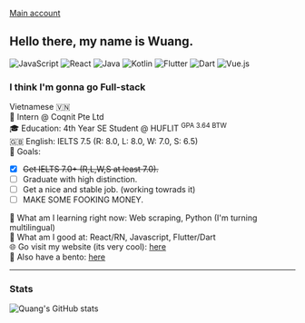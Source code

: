 [Main account](https://github.com/wu4ngg)
## Hello there, my name is Wuang.
![JavaScript](https://img.shields.io/badge/javascript-%23323330.svg?style=for-the-badge&logo=javascript&logoColor=%23F7DF1E)
![React](https://img.shields.io/badge/react-%2320232a.svg?style=for-the-badge&logo=react&logoColor=%2361DAFB)
![Java](https://img.shields.io/badge/java-%23ED8B00.svg?style=for-the-badge&logo=openjdk&logoColor=white)
![Kotlin](https://img.shields.io/badge/kotlin-%237F52FF.svg?style=for-the-badge&logo=kotlin&logoColor=white)
![Flutter](https://img.shields.io/badge/Flutter-%2302569B.svg?style=for-the-badge&logo=Flutter&logoColor=white)
![Dart](https://img.shields.io/badge/dart-%230175C2.svg?style=for-the-badge&logo=dart&logoColor=white)
![Vue.js](https://img.shields.io/badge/vuejs-%2335495e.svg?style=for-the-badge&logo=vuedotjs&logoColor=%234FC08D)
### I think I'm gonna go Full-stack
Vietnamese 🇻🇳\
🏢 Intern @ Coqnit Pte Ltd\
🎓 Education: 4th Year SE Student @ HUFLIT <sup>GPA 3.64 BTW</sup>\
🇬🇧 English: IELTS 7.5 (R: 8.0, L: 8.0, W: 7.0, S: 6.5)\
🎯 Goals: 
- [x] ~~Get IELTS 7.0+ (R,L,W,S at least 7.0).~~
- [ ] Graduate with high distinction.
- [ ] Get a nice and stable job. (working towrads it)
- [ ] MAKE SOME FOOKING MONEY.

🌱 What am I learning right now: Web scraping, Python (I'm turning multilingual)\
💯 What am I good at: React/RN, Javascript, Flutter/Dart\
🌐 Go visit my website (its very cool): [here](https://fowardslash.vercel.app/#/)\
🍱 Also have a bento: [here](https://bento.me/wuangg)
<hr>

### Stats
![Quang's GitHub stats](https://github-readme-stats.vercel.app/api?username=tquang-coqnit&show_icons=true&theme=default)
